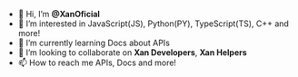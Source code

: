 - 👋 Hi, I’m **@XanOficial**
- 👀 I’m interested in JavaScript(JS), Python(PY), TypeScript(TS), C++ and more!
- 🌱 I’m currently learning Docs about APIs
- 💞️ I’m looking to collaborate on **Xan Developers**, **Xan Helpers**
- 📫 How to reach me APIs, Docs and more!

<!---
XanHelpers/XanHelpers is a ✨ special ✨ repository because its `README.md` (this file) appears on your GitHub profile.
You can click the Preview link to take a look at your changes.
--->
